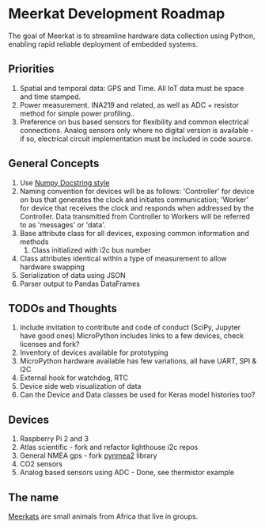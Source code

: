 # Meerkat Development Roadmap

The goal of Meerkat is to streamline hardware data collection using Python, enabling rapid reliable deployment of
embedded systems.

## Priorities
1. Spatial and temporal data: GPS and Time.  All IoT data must be space and time stamped.
1. Power measurement.  INA219 and related, as well as ADC + resistor method for simple power profiling..
1. Preference on bus based sensors for flexibility and common electrical connections.  Analog sensors only where no digital version is available - if so, electrical circuit implementation must be included in code source.

## General Concepts
1. Use [Numpy Docstring style](https://numpydoc.readthedocs.io/en/latest/format.html)
1. Naming convention for devices will be as follows: 'Controller' for device on bus that generates the clock and initiates communication; 'Worker' for device that receives the clock and responds when addressed by the Controller.  Data transmitted from Controller to Workers will be referred to as 'messages' or 'data'.
1. Base attribute class for all devices, exposing common information and methods
    1. Class initialized with i2c bus number
1. Class attributes identical within a type of measurement to allow hardware swapping
1. Serialization of data using JSON
1. Parser output to Pandas DataFrames

## TODOs and Thoughts
1. Include invitation to contribute and code of conduct (SciPy, Jupyter have good ones)
MicroPython includes links to a few devices, check licenses and fork?
1. Inventory of devices available for prototyping
1. MicroPython hardware available has few variations, all have UART, SPI & I2C
1. External hook for watchdog, RTC
1. Device side web visualization of data
1. Can the Device and Data classes be used for Keras model histories too?

## Devices
1. Raspberry Pi 2 and 3
1. Atlas scientific - fork and refactor lighthouse i2c repos
1. General NMEA gps - fork [pynmea2](https://github.com/Knio/pynmea2) library
1. CO2 sensors
1. Analog based sensors using ADC - Done, see thermistor example

## The name
[Meerkats](https://en.wikipedia.org/wiki/Meerkat) are small animals from Africa that live in groups.
